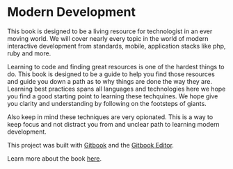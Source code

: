 # Modern Development

This book is designed to be a living resource for technologist in an ever moving world. We will cover nearly every topic in the world of modern interactive development from standards, mobile, application stacks like php, ruby and more.

Learning to code and finding great resources is one of the hardest things to do. This book is designed to be a guide to help you find those resources and guide you down a path as to why things are done the way they are. Learning best practices spans all languages and technologies here we hope you find a good starting point to learning these techquines. We hope give you clarity and understanding by following on the footsteps of giants.

Also keep in mind these techniques are very opionated. This is a way to keep focus and not distract you from and unclear path to learning modern development.


This project was built with [Gitbook](https://github.com/GitbookIO/gitbook) and the [Gitbook Editor](https://github.com/GitbookIO/editor/releases).

Learn more about the book [here](https://github.com/corbanb/modern-development).
